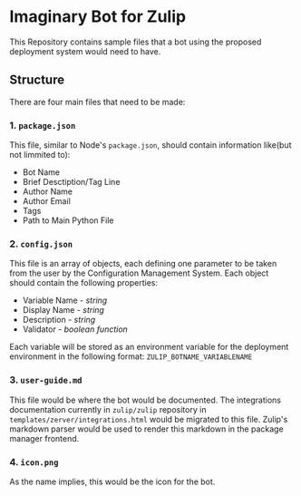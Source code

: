 # Imaginary Bot for Zulip

This Repository contains sample files that a bot using the proposed deployment system would need to have.

## Structure

There are four main files that need to be made:

### 1. `package.json`

This file, similar to Node's `package.json`, should contain information like(but not limmited to):

- Bot Name
- Brief Desctiption/Tag Line
- Author Name
- Author Email
- Tags
- Path to Main Python File

### 2. `config.json`

This file is an array of objects, each defining one parameter to be taken from the user by the Configuration Management System. Each object should contain the following properties:

- Variable Name - *string*
- Display Name - *string*
- Description - *string*
- Validator - *boolean function*

Each variable will be stored as an environment variable for the deployment environment in the following format: `ZULIP_BOTNAME_VARIABLENAME`

### 3. `user-guide.md`

This file would be where the bot would be documented. The integrations documentation currently in `zulip/zulip` repository in `templates/zerver/integrations.html` would be migrated to this file. Zulip's markdown parser would be used to render this markdown in the package manager frontend.

### 4. `icon.png`

As the name implies, this would be the icon for the bot.
